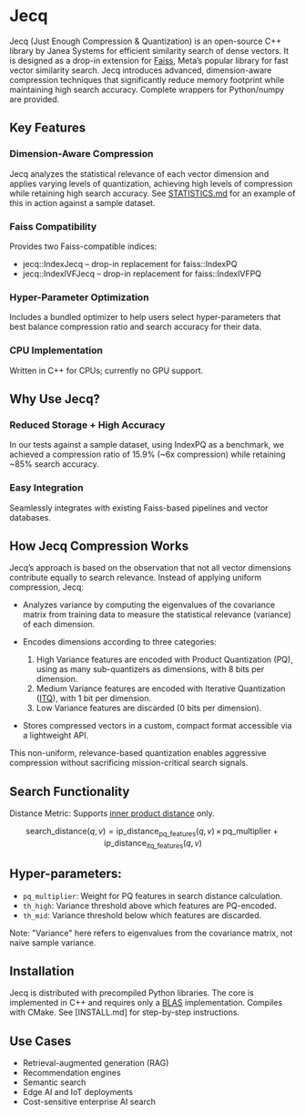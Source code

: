 # Jecq

Jecq (Just Enough Compression & Quantization) is an open-source C++ library by Janea Systems for efficient similarity search of dense vectors. It is designed as a drop-in extension for [Faiss](https://github.com/facebookresearch/faiss), Meta’s popular library for fast vector similarity search. Jecq introduces advanced, dimension-aware compression techniques that significantly reduce memory footprint while maintaining high search accuracy. Complete wrappers for Python/numpy are provided.

## Key Features
### Dimension-Aware Compression
Jecq analyzes the statistical relevance of each vector dimension and applies varying levels of quantization, achieving 
high levels of compression while retaining high search accuracy. See [STATISTICS.md](STATISTICS.md) for an example of this in action against a sample dataset. 

### Faiss Compatibility
Provides two Faiss-compatible indices:
* jecq::IndexJecq – drop-in replacement for faiss::IndexPQ
* jecq::IndexIVFJecq – drop-in replacement for faiss::IndexIVFPQ

### Hyper-Parameter Optimization
Includes a bundled optimizer to help users select hyper-parameters that best balance compression ratio and search accuracy for their data.

### CPU Implementation
Written in C++ for CPUs; currently no GPU support.

## Why Use Jecq?
### Reduced Storage + High Accuracy
In our tests against a sample dataset, using IndexPQ as a benchmark, we achieved a compression ratio of 15.9% (~6x compression) while retaining ~85% search accuracy.

### Easy Integration
Seamlessly integrates with existing Faiss-based pipelines and vector databases.

## How Jecq Compression Works
Jecq’s approach is based on the observation that not all vector dimensions contribute equally to search relevance. Instead of applying uniform compression, Jecq:

* Analyzes variance by computing the eigenvalues of the covariance matrix from training data to measure the statistical relevance (variance) of each dimension.

* Encodes dimensions according to three categories:
    1. High Variance features are encoded with Product Quantization (PQ), using as many sub-quantizers as dimensions, with 8 bits per dimension.
    2. Medium Variance features are encoded with Iterative Quantization ([ITQ](https://slazebni.cs.illinois.edu/publications/ITQ.pdf)), with 1 bit per dimension.
    3. Low Variance features are discarded (0 bits per dimension).

* Stores compressed vectors in a custom, compact format accessible via a lightweight API.

This non-uniform, relevance-based quantization enables aggressive compression without sacrificing mission-critical search signals.

## Search Functionality
Distance Metric: Supports [inner product distance](https://github.com/facebookresearch/faiss/wiki/MetricType-and-distances#metric_inner_product) only.

```math
\mathrm{search\_distance}(q, v) = \mathrm{ip\_distance}_{\mathrm{pq\_features}}(q, v)\,\times\,\mathrm{pq\_multiplier}
\;+\;
\mathrm{ip\_distance}_{\mathrm{itq\_features}}(q, v)
```

## Hyper-parameters:

* `pq_multiplier`: Weight for PQ features in search distance calculation.
* `th_high`: Variance threshold above which features are PQ-encoded.
* `th_mid`: Variance threshold below which features are discarded.

Note: "Variance" here refers to eigenvalues from the covariance matrix, not naive sample variance.

## Installation
Jecq is distributed with precompiled Python libraries. The core is implemented in C++ and requires only a [BLAS](https://en.wikipedia.org/wiki/Basic_Linear_Algebra_Subprograms) implementation. Compiles with CMake. See [INSTALL.md] for step-by-step instructions.

## Use Cases
* Retrieval-augmented generation (RAG)
* Recommendation engines
* Semantic search
* Edge AI and IoT deployments
* Cost-sensitive enterprise AI search